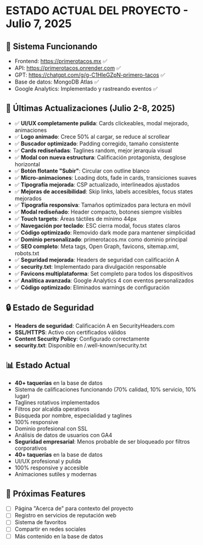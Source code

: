 # ESTADO ACTUAL DEL PROYECTO - Julio 7, 2025

## 🚀 Sistema Funcionando
- Frontend: https://primerotacos.mx ✅
- API: https://primerotacos.onrender.com ✅
- GPT: https://chatgpt.com/g/g-C1HIeGZpN-primero-tacos ✅
- Base de datos: MongoDB Atlas ✅
- Google Analytics: Implementado y rastreando eventos ✅

## 🔄 Últimas Actualizaciones (Julio 2-8, 2025)
- ✅ **UI/UX completamente pulida**: Cards clickeables, modal mejorado, animaciones
- ✅ **Logo animado**: Crece 50% al cargar, se reduce al scrollear
- ✅ **Buscador optimizado**: Padding corregido, tamaño consistente
- ✅ **Cards rediseñadas**: Taglines random, mejor jerarquía visual
- ✅ **Modal con nueva estructura**: Calificación protagonista, desglose horizontal
- ✅ **Botón flotante "Subir"**: Circular con outline blanco
- ✅ **Micro-animaciones**: Loading dots, fade in cards, transiciones suaves
- ✅ **Tipografía mejorada**: CSP actualizado, interlineados ajustados
- ✅ **Mejoras de accesibilidad**: Skip links, labels accesibles, focus states mejorados
- ✅ **Tipografía responsiva**: Tamaños optimizados para lectura en móvil
- ✅ **Modal rediseñado**: Header compacto, botones siempre visibles
- ✅ **Touch targets**: Áreas táctiles de mínimo 44px
- ✅ **Navegación por teclado**: ESC cierra modal, focus states claros
- ✅ **Código optimizado**: Removido dark mode para mantener simplicidad
- ✅ **Dominio personalizado**: primerotacos.mx como dominio principal
- ✅ **SEO completo**: Meta tags, Open Graph, favicons, sitemap.xml, robots.txt
- ✅ **Seguridad mejorada**: Headers de seguridad con calificación A
- ✅ **security.txt**: Implementado para divulgación responsable
- ✅ **Favicons multiplataforma**: Set completo para todos los dispositivos
- ✅ **Analítica avanzada**: Google Analytics 4 con eventos personalizados
- ✅ **Código optimizado**: Eliminados warnings de configuración

## 🔒 Estado de Seguridad
- **Headers de seguridad**: Calificación A en SecurityHeaders.com
- **SSL/HTTPS**: Activo con certificados válidos
- **Content Security Policy**: Configurado correctamente
- **security.txt**: Disponible en /.well-known/security.txt

## 📊 Estado Actual
- **40+ taquerías** en la base de datos
- Sistema de calificaciones funcionando (70% calidad, 10% servicio, 10% lugar)
- Taglines rotativos implementados
- Filtros por alcaldía operativos
- Búsqueda por nombre, especialidad y taglines
- 100% responsive
- Dominio profesional con SSL
- Análisis de datos de usuarios con GA4
- **Seguridad empresarial**: Menos probable de ser bloqueado por filtros corporativos
- **40+ taquerías** en la base de datos
- UI/UX profesional y pulida
- 100% responsive y accesible
- Animaciones sutiles y modernas

## 🔄 Próximas Features
- [ ] Página "Acerca de" para contexto del proyecto
- [ ] Registro en servicios de reputación web
- [ ] Sistema de favoritos
- [ ] Compartir en redes sociales
- [ ] Más contenido en la base de datos

